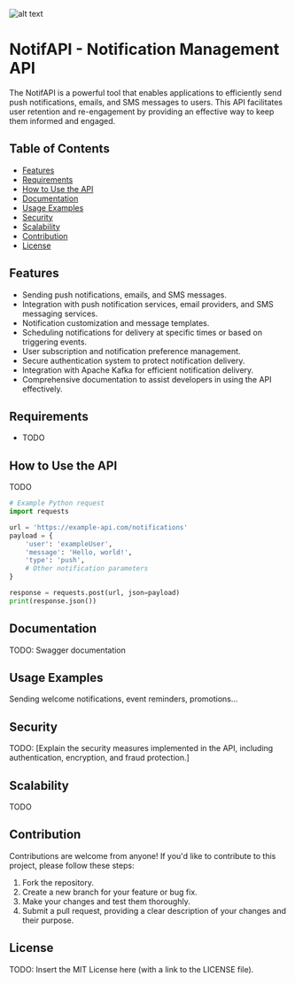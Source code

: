 ![alt text](https://github.com/elkoyote07/NotifAPI/blob/main/notifapi.png)
# NotifAPI - Notification Management API


The NotifAPI is a powerful tool that enables applications to efficiently send push notifications, emails, and SMS messages to users. This API facilitates user retention and re-engagement by providing an effective way to keep them informed and engaged.

## Table of Contents

- [Features](#features)
- [Requirements](#requirements)
- [How to Use the API](#how-to-use-the-api)
- [Documentation](#documentation)
- [Usage Examples](#usage-examples)
- [Security](#security)
- [Scalability](#scalability)
- [Contribution](#contribution)
- [License](#license)

## Features

- Sending push notifications, emails, and SMS messages.
- Integration with push notification services, email providers, and SMS messaging services.
- Notification customization and message templates.
- Scheduling notifications for delivery at specific times or based on triggering events.
- User subscription and notification preference management.
- Secure authentication system to protect notification delivery.
- Integration with Apache Kafka for efficient notification delivery.
- Comprehensive documentation to assist developers in using the API effectively.

## Requirements

- TODO

## How to Use the API

TODO

```python
# Example Python request
import requests

url = 'https://example-api.com/notifications'
payload = {
    'user': 'exampleUser',
    'message': 'Hello, world!',
    'type': 'push',
    # Other notification parameters
}

response = requests.post(url, json=payload)
print(response.json())
```

## Documentation

TODO: Swagger documentation

## Usage Examples

Sending welcome notifications, event reminders, promotions...

## Security
TODO:
[Explain the security measures implemented in the API, including authentication, encryption, and fraud protection.]

## Scalability

TODO

## Contribution

Contributions are welcome from anyone! If you'd like to contribute to this project, please follow these steps:

1. Fork the repository.
2. Create a new branch for your feature or bug fix.
3. Make your changes and test them thoroughly.
4. Submit a pull request, providing a clear description of your changes and their purpose.


## License

TODO: Insert the MIT License here (with a link to the LICENSE file).

